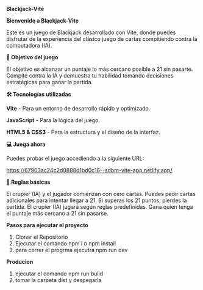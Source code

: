 **Blackjack-Vite**

**Bienvenido a Blackjack-Vite**

Este es un juego de Blackjack desarrollado con Vite, donde puedes disfrutar de la experiencia del clásico juego de cartas compitiendo contra la computadora (IA).

**🎯 Objetivo del juego**

El objetivo es alcanzar un puntaje lo más cercano posible a 21 sin pasarte. Compite contra la IA y demuestra tu habilidad tomando decisiones estratégicas para ganar la partida.

**🛠️ Tecnologías utilizadas**

**Vite** - Para un entorno de desarrollo rápido y optimizado.

**JavaScript** - Para la lógica del juego.

**HTML5 & CSS3** - Para la estructura y el diseño de la interfaz.


**💻 Juega ahora**

Puedes probar el juego accediendo a la siguiente URL:

https://67903ac24c2d0888d1bd0c16--sdbm-vite-app.netlify.app/

**📖 Reglas básicas**

El crupier (IA) y el jugador comienzan con cero cartas.
Puedes pedir cartas adicionales para intentar llegar a 21.
Si superas los 21 puntos, pierdes la partida.
El crupier (IA) jugará según reglas predefinidas.
Gana quien tenga el puntaje más cercano a 21 sin pasarse.

**Pasos para ejecutar el proyecto** 

1. Clonar el Repositorio 
2. Ejecutar el comando npm i o npm install
3. para correr el progrma ejecutra npm run dev

**Producion**
1. ejecutar el comando npm run bulid
2. tomar la carpeta dist y despegarla
   
